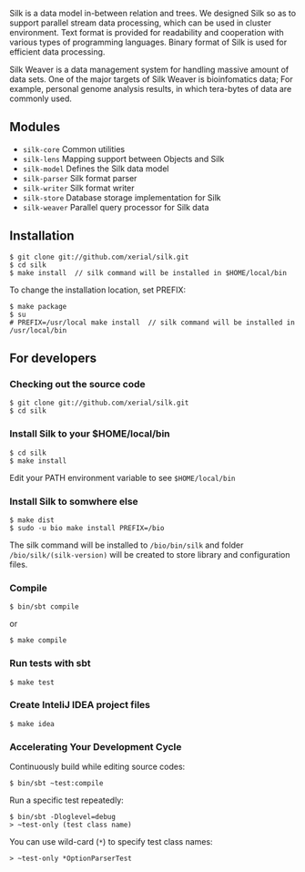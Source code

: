 
Silk is a data model in-between relation and trees. We designed Silk so as to support parallel stream data processing, which can be used in cluster environment. Text format is provided for readability and cooperation with various types of programming languages. Binary format of Silk is used for efficient data processing. 

Silk Weaver is a data management system for handling massive amount of data sets. One of the major targets of Silk Weaver is bioinfomatics data; For example, personal genome analysis results, in which tera-bytes of data are commonly used. 


## Modules
* `silk-core`	Common utilities
* `silk-lens`	Mapping support between Objects and Silk
* `silk-model`	Defines the Silk data model
* `silk-parser`	Silk format parser
* `silk-writer`	Silk format writer
* `silk-store`	Database storage implementation for Silk
* `silk-weaver`	Parallel query processor for Silk data

## Installation

```
$ git clone git://github.com/xerial/silk.git
$ cd silk
$ make install  // silk command will be installed in $HOME/local/bin
```

To change the installation location, set PREFIX:

```
$ make package
$ su
# PREFIX=/usr/local make install  // silk command will be installed in /usr/local/bin
```



## For developers

### Checking out the source code
```
$ git clone git://github.com/xerial/silk.git
$ cd silk
```

### Install Silk to your $HOME/local/bin
```
$ cd silk
$ make install
```
Edit your PATH environment variable to see `$HOME/local/bin`

### Install Silk to somwhere else 
```
$ make dist
$ sudo -u bio make install PREFIX=/bio
```
The silk command will be installed to `/bio/bin/silk` and folder `/bio/silk/(silk-version)` will be 
created to store library and configuration files.


### Compile 

```
$ bin/sbt compile
```

or

```
$ make compile
```

### Run tests with sbt

```
$ make test
```

### Create InteliJ IDEA project files

```
$ make idea
```

### Accelerating Your Development Cycle

Continuously build while editing source codes:

    $ bin/sbt ~test:compile

Run a specific test repeatedly:

    $ bin/sbt -Dloglevel=debug
    > ~test-only (test class name) 

You can use wild-card (`*`) to specify test class names:
```
> ~test-only *OptionParserTest
```


